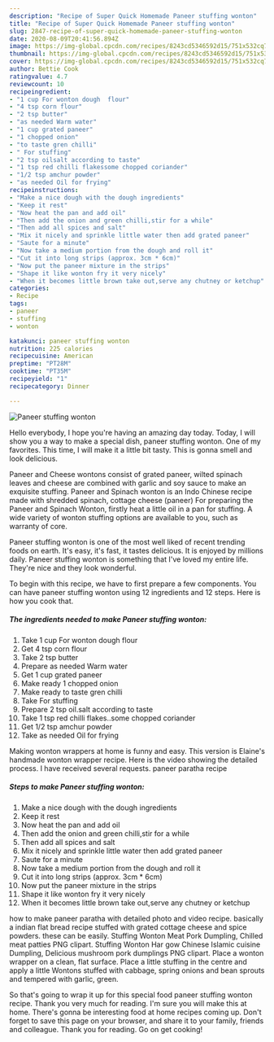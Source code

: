 ```yaml
---
description: "Recipe of Super Quick Homemade Paneer stuffing wonton"
title: "Recipe of Super Quick Homemade Paneer stuffing wonton"
slug: 2847-recipe-of-super-quick-homemade-paneer-stuffing-wonton
date: 2020-08-09T20:41:56.894Z
image: https://img-global.cpcdn.com/recipes/8243cd5346592d15/751x532cq70/paneer-stuffing-wonton-recipe-main-photo.jpg
thumbnail: https://img-global.cpcdn.com/recipes/8243cd5346592d15/751x532cq70/paneer-stuffing-wonton-recipe-main-photo.jpg
cover: https://img-global.cpcdn.com/recipes/8243cd5346592d15/751x532cq70/paneer-stuffing-wonton-recipe-main-photo.jpg
author: Bettie Cook
ratingvalue: 4.7
reviewcount: 10
recipeingredient:
- "1 cup For wonton dough  flour"
- "4 tsp corn flour"
- "2 tsp butter"
- "as needed Warm water"
- "1 cup grated paneer"
- "1 chopped onion"
- "to taste gren chilli"
- " For stuffing"
- "2 tsp oilsalt according to taste"
- "1 tsp red chilli flakessome chopped coriander"
- "1/2 tsp amchur powder"
- "as needed Oil for frying"
recipeinstructions:
- "Make a nice dough with the dough ingredients"
- "Keep it rest"
- "Now heat the pan and add oil"
- "Then add the onion and green chilli,stir for a while"
- "Then add all spices and salt"
- "Mix it nicely and sprinkle little water then add grated paneer"
- "Saute for a minute"
- "Now take a medium portion from the dough and roll it"
- "Cut it into long strips (approx. 3cm * 6cm)"
- "Now put the paneer mixture in the strips"
- "Shape it like wonton fry it very nicely"
- "When it becomes little brown take out,serve any chutney or ketchup"
categories:
- Recipe
tags:
- paneer
- stuffing
- wonton

katakunci: paneer stuffing wonton 
nutrition: 225 calories
recipecuisine: American
preptime: "PT28M"
cooktime: "PT35M"
recipeyield: "1"
recipecategory: Dinner

---
```



![Paneer stuffing wonton](https://img-global.cpcdn.com/recipes/8243cd5346592d15/751x532cq70/paneer-stuffing-wonton-recipe-main-photo.jpg)

Hello everybody, I hope you're having an amazing day today. Today, I will show you a way to make a special dish, paneer stuffing wonton. One of my favorites. This time, I will make it a little bit tasty. This is gonna smell and look delicious.

Paneer and Cheese wontons consist of grated paneer, wilted spinach leaves and cheese are combined with garlic and soy sauce to make an exquisite stuffing. Paneer and Spinach wonton is an Indo Chinese recipe made with shredded spinach, cottage cheese (paneer) For preparing the Paneer and Spinach Wonton, firstly heat a little oil in a pan for stuffing. A wide variety of wonton stuffing options are available to you, such as warranty of core.

Paneer stuffing wonton is one of the most well liked of recent trending foods on earth. It's easy, it's fast, it tastes delicious. It is enjoyed by millions daily. Paneer stuffing wonton is something that I've loved my entire life. They're nice and they look wonderful.


To begin with this recipe, we have to first prepare a few components. You can have paneer stuffing wonton using 12 ingredients and 12 steps. Here is how you cook that.

<!--inarticleads1-->

##### The ingredients needed to make Paneer stuffing wonton:

1. Take 1 cup For wonton dough  flour
1. Get 4 tsp corn flour
1. Take 2 tsp butter
1. Prepare as needed Warm water
1. Get 1 cup grated paneer
1. Make ready 1 chopped onion
1. Make ready to taste gren chilli
1. Take  For stuffing
1. Prepare 2 tsp oil.salt according to taste
1. Take 1 tsp red chilli flakes..some chopped coriander
1. Get 1/2 tsp amchur powder
1. Take as needed Oil for frying


Making wonton wrappers at home is funny and easy. This version is Elaine&#39;s handmade wonton wrapper recipe. Here is the video showing the detailed process. I have received several requests. paneer paratha recipe 

<!--inarticleads2-->

##### Steps to make Paneer stuffing wonton:

1. Make a nice dough with the dough ingredients
1. Keep it rest
1. Now heat the pan and add oil
1. Then add the onion and green chilli,stir for a while
1. Then add all spices and salt
1. Mix it nicely and sprinkle little water then add grated paneer
1. Saute for a minute
1. Now take a medium portion from the dough and roll it
1. Cut it into long strips (approx. 3cm * 6cm)
1. Now put the paneer mixture in the strips
1. Shape it like wonton fry it very nicely
1. When it becomes little brown take out,serve any chutney or ketchup


how to make paneer paratha with detailed photo and video recipe. basically a indian flat bread recipe stuffed with grated cottage cheese and spice powders. these can be easily. Stuffing Wonton Meat Pork Dumpling, Chilled meat patties PNG clipart. Stuffing Wonton Har gow Chinese Islamic cuisine Dumpling, Delicious mushroom pork dumplings PNG clipart. Place a wonton wrapper on a clean, flat surface. Place a little stuffing in the centre and apply a little Wontons stuffed with cabbage, spring onions and bean sprouts and tempered with garlic, green. 

So that's going to wrap it up for this special food paneer stuffing wonton recipe. Thank you very much for reading. I'm sure you will make this at home. There's gonna be interesting food at home recipes coming up. Don't forget to save this page on your browser, and share it to your family, friends and colleague. Thank you for reading. Go on get cooking!
